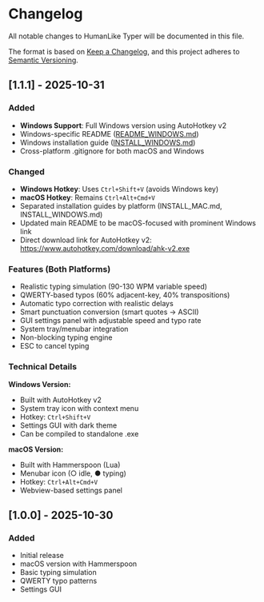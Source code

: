 # Changelog

All notable changes to HumanLike Typer will be documented in this file.

The format is based on [Keep a Changelog](https://keepachangelog.com/en/1.0.0/),
and this project adheres to [Semantic Versioning](https://semver.org/spec/v2.0.0.html).

## [1.1.1] - 2025-10-31

### Added
- **Windows Support**: Full Windows version using AutoHotkey v2
- Windows-specific README ([README_WINDOWS.md](README_WINDOWS.md))
- Windows installation guide ([INSTALL_WINDOWS.md](INSTALL_WINDOWS.md))
- Cross-platform .gitignore for both macOS and Windows

### Changed
- **Windows Hotkey**: Uses `Ctrl+Shift+V` (avoids Windows key)
- **macOS Hotkey**: Remains `Ctrl+Alt+Cmd+V`
- Separated installation guides by platform (INSTALL_MAC.md, INSTALL_WINDOWS.md)
- Updated main README to be macOS-focused with prominent Windows link
- Direct download link for AutoHotkey v2: https://www.autohotkey.com/download/ahk-v2.exe

### Features (Both Platforms)
- Realistic typing simulation (90-130 WPM variable speed)
- QWERTY-based typos (60% adjacent-key, 40% transpositions)
- Automatic typo correction with realistic delays
- Smart punctuation conversion (smart quotes → ASCII)
- GUI settings panel with adjustable speed and typo rate
- System tray/menubar integration
- Non-blocking typing engine
- ESC to cancel typing

### Technical Details

**Windows Version:**
- Built with AutoHotkey v2
- System tray icon with context menu
- Hotkey: `Ctrl+Shift+V`
- Settings GUI with dark theme
- Can be compiled to standalone .exe

**macOS Version:**
- Built with Hammerspoon (Lua)
- Menubar icon (○ idle, ● typing)
- Hotkey: `Ctrl+Alt+Cmd+V`
- Webview-based settings panel

## [1.0.0] - 2025-10-30

### Added
- Initial release
- macOS version with Hammerspoon
- Basic typing simulation
- QWERTY typo patterns
- Settings GUI

